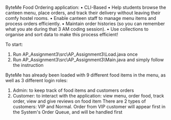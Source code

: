 ByteMe Food Ordering application:
• CLI-Based
• Help students browse the canteen menu, place orders, and track their delivery without leaving their comfy hostel rooms.
• Enable canteen staff to manage menu items and process orders efficiently.
• Maintain order histories (so you can remember what you ate during that 3 AM coding session).
• Use collections to organise and sort data to make this process efficient!

To start:
1. Run AP_Assignment3\src\AP_Assignment3\Load.java once
2. Run AP_Assignment3\src\AP_Assignment3\Main.java and simply follow the instruction

ByteMe has already been loaded with 9 different food items in the menu, as well as 3 different login roles:
1. Admin: to keep track of food items and customers orders
2. Customer: to interact with the application: view menu, order food, track order, view and give reviews on food item
There are 2 types of customers: VIP and Normal. Order from VIP customer will appear first in the System's Order Queue, and will be handled first
